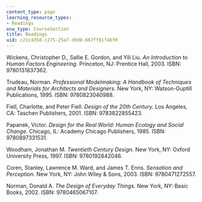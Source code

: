 ```yaml
---
content_type: page
learning_resource_types:
- Readings
ocw_type: CourseSection
title: Readings
uid: c21c435d-c275-25a7-30d0-667ff81f46f0
---
```


Wickens, Christopher D., Sallie E. Gordon, and Yili Liu. _An Introduction to Human Factors Engineering._ Princeton, NJ: Prentice Hall, 2003. ISBN: 9780131837362.

Trudeau, Norman. _Professional Modelmaking: A Handbook of Techniques and Materials for Architects and Designers._ New York, NY: Watson-Guptill Publications, 1995. ISBN: 9780823040988.

Fiell, Charlotte, and Peter Fiell. _Design of the 20th Century._ Los Angeles, CA: Taschen Publishers, 2001. ISBN: 9783822855423.

Papanek, Victor. _Design for the Real World: Human Ecology and Social Change._ Chicago, IL: Academy Chicago Publishers, 1985. ISBN: 9780897331531.

Woodham, Jonathan M. _Twentieth Century Design._ New York, NY: Oxford University Press, 1997. ISBN: 9780192842046.

Coren, Stanley, Lawrence M. Ward, and James T. Enns. _Sensation and Perception._ New York, NY: John Wiley & Sons, 2003. ISBN: 9780471272557.

Norman, Donald A. _The Design of Everyday Things._ New York, NY: Basic Books, 2002. ISBN: 9780465067107.